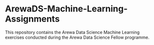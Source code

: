 # ArewaDS-Machine-Learning-Assignments
This repository contains the Arewa Data Science Machine Learning exercises conducted during the Arewa Data Science Fellow programme.
